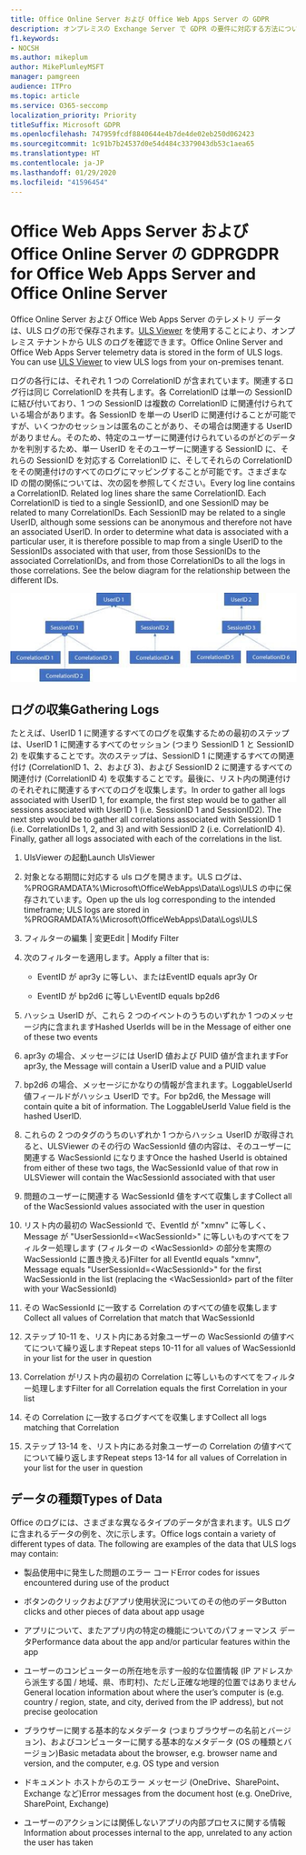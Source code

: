 ```yaml
---
title: Office Online Server および Office Web Apps Server の GDPR
description: オンプレミスの Exchange Server で GDPR の要件に対応する方法について説明します。
f1.keywords:
- NOCSH
ms.author: mikeplum
author: MikePlumleyMSFT
manager: pamgreen
audience: ITPro
ms.topic: article
ms.service: O365-seccomp
localization_priority: Priority
titleSuffix: Microsoft GDPR
ms.openlocfilehash: 747959fcdf8840644e4b7de4de02eb250d062423
ms.sourcegitcommit: 1c91b7b24537d0e54d484c3379043db53c1aea65
ms.translationtype: HT
ms.contentlocale: ja-JP
ms.lasthandoff: 01/29/2020
ms.locfileid: "41596454"
---
```

# <a name="gdpr-for-office-web-apps-server-and-office-online-server"></a><span data-ttu-id="e462d-103">Office Web Apps Server および Office Online Server の GDPR</span><span class="sxs-lookup"><span data-stu-id="e462d-103">GDPR for Office Web Apps Server and Office Online Server</span></span>

<span data-ttu-id="e462d-p101">Office Online Server および Office Web Apps Server のテレメトリ データは、ULS ログの形で保存されます。[ULS Viewer](https://www.microsoft.com/download/details.aspx?id=44020) を使用することにより、オンプレミス テナントから ULS のログを確認できます。</span><span class="sxs-lookup"><span data-stu-id="e462d-p101">Office Online Server and Office Web Apps Server telemetry data is stored in the form of ULS logs. You can use [ULS Viewer](https://www.microsoft.com/download/details.aspx?id=44020) to view ULS logs from your on-premises tenant.</span></span>

<span data-ttu-id="e462d-p102">ログの各行には、それぞれ 1 つの CorrelationID が含まれています。関連するログ行は同じ CorrelationID を共有します。各 CorrelationID は単一の SessionID に結び付いており、1 つの SessionID は複数の CorrelationID に関連付けられている場合があります。各 SessionID を単一の UserID に関連付けることが可能ですが、いくつかのセッションは匿名のことがあり、その場合は関連する UserID がありません。そのため、特定のユーザーに関連付けられているのがどのデータかを判別するため、単一 UserID をそのユーザーに関連する SessionID に、それらの SessionID を対応する CorrelationID に、そしてそれらの CorrelationID をその関連付けのすべてのログにマッピングすることが可能です。さまざまな ID の間の関係については、次の図を参照してください。</span><span class="sxs-lookup"><span data-stu-id="e462d-p102">Every log line contains a CorrelationID. Related log lines share the same CorrelationID. Each CorrelationID is tied to a single SessionID, and one SessionID may be related to many CorrelationIDs. Each SessionID may be related to a single UserID, although some sessions can be anonymous and therefore not have an associated UserID. In order to determine what data is associated with a particular user, it is therefore possible to map from a single UserID to the SessionIDs associated with that user, from those SessionIDs to the associated CorrelationIDs, and from those CorrelationIDs to all the logs in those correlations. See the below diagram for the relationship between the different IDs.</span></span>

![](media/gdpr-for-office-online-server-image1.jpg)

## <a name="gathering-logs"></a><span data-ttu-id="e462d-112">ログの収集</span><span class="sxs-lookup"><span data-stu-id="e462d-112">Gathering Logs</span></span>

<span data-ttu-id="e462d-p103">たとえば、UserID 1 に関連するすべてのログを収集するための最初のステップは、UserID 1 に関連するすべてのセッション (つまり SessionID 1 と SessionID 2) を収集することです。次のステップは、SessionID 1 に関連するすべての関連付け (CorrelationID 1、2、および 3)、および SessionID 2 に関連するすべての関連付け (CorrelationID 4) を収集することです。最後に、リスト内の関連付けのそれぞれに関連するすべてのログを収集します。</span><span class="sxs-lookup"><span data-stu-id="e462d-p103">In order to gather all logs associated with UserID 1, for example, the first step would be to gather all sessions associated with UserID 1 (i.e. SessionID 1 and SessionID2). The next step would be to gather all correlations associated with SessionID 1 (i.e. CorrelationIDs 1, 2, and 3) and with SessionID 2 (i.e. CorrelationID 4). Finally, gather all logs associated with each of the correlations in the list.</span></span>

1.  <span data-ttu-id="e462d-116">UlsViewer の起動</span><span class="sxs-lookup"><span data-stu-id="e462d-116">Launch UlsViewer</span></span>

2.  <span data-ttu-id="e462d-117">対象となる期間に対応する uls ログを開きます。ULS ログは、%PROGRAMDATA%\\Microsoft\\OfficeWebApps\\Data\\Logs\\ULS の中に保存されています。</span><span class="sxs-lookup"><span data-stu-id="e462d-117">Open up the uls log corresponding to the intended timeframe; ULS logs are stored in %PROGRAMDATA%\\Microsoft\\OfficeWebApps\\Data\\Logs\\ULS</span></span>

3.  <span data-ttu-id="e462d-118">フィルターの編集 | 変更</span><span class="sxs-lookup"><span data-stu-id="e462d-118">Edit | Modify Filter</span></span>

4.  <span data-ttu-id="e462d-119">次のフィルターを適用します。</span><span class="sxs-lookup"><span data-stu-id="e462d-119">Apply a filter that is:</span></span>

    -   <span data-ttu-id="e462d-120">EventID が apr3y に等しい、または</span><span class="sxs-lookup"><span data-stu-id="e462d-120">EventID equals apr3y Or</span></span>

    -   <span data-ttu-id="e462d-121">EventID が bp2d6 に等しい</span><span class="sxs-lookup"><span data-stu-id="e462d-121">EventID equals bp2d6</span></span>

5.  <span data-ttu-id="e462d-122">ハッシュ UserID が、これら 2 つのイベントのうちのいずれか 1 つのメッセージ内に含まれます</span><span class="sxs-lookup"><span data-stu-id="e462d-122">Hashed UserIds will be in the Message of either one of these two events</span></span>

6.  <span data-ttu-id="e462d-123">apr3y の場合、メッセージには UserID 値および PUID 値が含まれます</span><span class="sxs-lookup"><span data-stu-id="e462d-123">For apr3y, the Message will contain a UserID value and a PUID value</span></span>

7.  <span data-ttu-id="e462d-p104">bp2d6 の場合、メッセージにかなりの情報が含まれます。LoggableUserId 値フィールドがハッシュ UserID です。</span><span class="sxs-lookup"><span data-stu-id="e462d-p104">For bp2d6, the Message will contain quite a bit of information. The LoggableUserId Value field is the hashed UserID.</span></span>

8.  <span data-ttu-id="e462d-126">これらの 2 つのタグのうちのいずれか 1 つからハッシュ UserID が取得されると、ULSViewer のその行の WacSessionId 値の内容は、そのユーザーに関連する WacSessionId になります</span><span class="sxs-lookup"><span data-stu-id="e462d-126">Once the hashed UserId is obtained from either of these two tags, the WacSessionId value of that row in ULSViewer will contain the WacSessionId associated with that user</span></span>

9.  <span data-ttu-id="e462d-127">問題のユーザーに関連する WacSessionId 値をすべて収集します</span><span class="sxs-lookup"><span data-stu-id="e462d-127">Collect all of the WacSessionId values associated with the user in question</span></span>

10. <span data-ttu-id="e462d-128">リスト内の最初の WacSessionId で、EventId が "xmnv" に等しく、Message が "UserSessionId=\<WacSessionId\>" に等しいものすべてをフィルター処理します (フィルターの \<WacSessionId\> の部分を実際の WacSessionId に置き換える)</span><span class="sxs-lookup"><span data-stu-id="e462d-128">Filter for all EventId equals "xmnv", Message equals "UserSessionId=\<WacSessionId\>" for the first WacSessionId in the list (replacing the \<WacSessionId\> part of the filter with your WacSessionId)</span></span>

11. <span data-ttu-id="e462d-129">その WacSessionId に一致する Correlation のすべての値を収集します</span><span class="sxs-lookup"><span data-stu-id="e462d-129">Collect all values of Correlation that match that WacSessionId</span></span>

12. <span data-ttu-id="e462d-130">ステップ 10-11 を、リスト内にある対象ユーザーの WacSessionId の値すべてについて繰り返します</span><span class="sxs-lookup"><span data-stu-id="e462d-130">Repeat steps 10-11 for all values of WacSessionId in your list for the user in question</span></span>

13. <span data-ttu-id="e462d-131">Correlation がリスト内の最初の Correlation に等しいものすべてをフィルター処理します</span><span class="sxs-lookup"><span data-stu-id="e462d-131">Filter for all Correlation equals the first Correlation in your list</span></span>

14. <span data-ttu-id="e462d-132">その Correlation に一致するログすべてを収集します</span><span class="sxs-lookup"><span data-stu-id="e462d-132">Collect all logs matching that Correlation</span></span>

15. <span data-ttu-id="e462d-133">ステップ 13-14 を、リスト内にある対象ユーザーの Correlation の値すべてについて繰り返します</span><span class="sxs-lookup"><span data-stu-id="e462d-133">Repeat steps 13-14 for all values of Correlation in your list for the user in question</span></span>

## <a name="types-of-data"></a><span data-ttu-id="e462d-134">データの種類</span><span class="sxs-lookup"><span data-stu-id="e462d-134">Types of Data</span></span>

<span data-ttu-id="e462d-p105">Office のログには、さまざまな異なるタイプのデータが含まれます。ULS ログに含まれるデータの例を、次に示します。</span><span class="sxs-lookup"><span data-stu-id="e462d-p105">Office logs contain a variety of different types of data. The following are examples of the data that ULS logs may contain:</span></span>

-   <span data-ttu-id="e462d-137">製品使用中に発生した問題のエラー コード</span><span class="sxs-lookup"><span data-stu-id="e462d-137">Error codes for issues encountered during use of the product</span></span>

-   <span data-ttu-id="e462d-138">ボタンのクリックおよびアプリ使用状況についてのその他のデータ</span><span class="sxs-lookup"><span data-stu-id="e462d-138">Button clicks and other pieces of data about app usage</span></span>

-   <span data-ttu-id="e462d-139">アプリについて、またアプリ内の特定の機能についてのパフォーマンス データ</span><span class="sxs-lookup"><span data-stu-id="e462d-139">Performance data about the app and/or particular features within the app</span></span>

-   <span data-ttu-id="e462d-140">ユーザーのコンピューターの所在地を示す一般的な位置情報 (IP アドレスから派生する国 / 地域、県、市町村)、ただし正確な地理的位置ではありません</span><span class="sxs-lookup"><span data-stu-id="e462d-140">General location information about where the user’s computer is (e.g. country / region, state, and city, derived from the IP address), but not precise geolocation</span></span>

-   <span data-ttu-id="e462d-141">ブラウザーに関する基本的なメタデータ (つまりブラウザーの名前とバージョン)、およびコンピューターに関する基本的なメタデータ (OS の種類とバージョン)</span><span class="sxs-lookup"><span data-stu-id="e462d-141">Basic metadata about the browser, e.g. browser name and version, and the computer, e.g. OS type and version</span></span>

-   <span data-ttu-id="e462d-142">ドキュメント ホストからのエラー メッセージ (OneDrive、SharePoint、Exchange など)</span><span class="sxs-lookup"><span data-stu-id="e462d-142">Error messages from the document host (e.g. OneDrive, SharePoint, Exchange)</span></span>

-   <span data-ttu-id="e462d-143">ユーザーのアクションには関係しないアプリの内部プロセスに関する情報</span><span class="sxs-lookup"><span data-stu-id="e462d-143">Information about processes internal to the app, unrelated to any action the user has taken</span></span>
